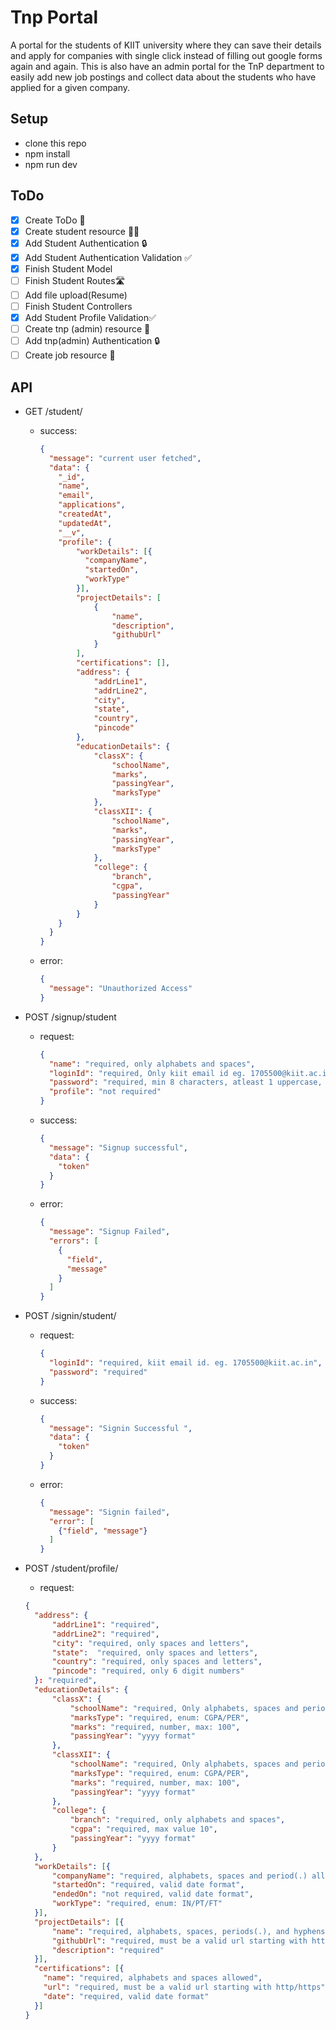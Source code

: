 # Tnp Portal

A portal for the students of KIIT university where they can save their details and apply for companies with single click instead of filling out google forms again and again.
This is also have an admin portal for the TnP department to easily add new job postings and collect data about the students who have applied for a given company.

## Setup

- clone this repo
- npm install
- npm run dev

## ToDo

- [x] Create ToDo 📝
- [x] Create student resource 👨‍🎓
- [x] Add Student Authentication 🔒
- [x] Add Student Authentication Validation ✅
- [x] Finish Student Model
- [ ] Finish Student Routes🛣
- [ ] Add file upload(Resume)
- [ ] Finish Student Controllers
- [x] Add Student Profile Validation✅
- [ ] Create tnp (admin) resource 🏢
- [ ] Add tnp(admin) Authentication 🔒
- [ ] Create job resource 👷

## API

- GET /student/

  - success:

    ```json
    {
      "message": "current user fetched",
      "data": {
        "_id",
        "name",
        "email",
        "applications",
        "createdAt",
        "updatedAt",
        "__v",
        "profile": {
            "workDetails": [{
              "companyName",
              "startedOn",
              "workType"
            }],
            "projectDetails": [
                {
                    "name",
                    "description",
                    "githubUrl"
                }
            ],
            "certifications": [],
            "address": {
                "addrLine1",
                "addrLine2",
                "city",
                "state",
                "country",
                "pincode"
            },
            "educationDetails": {
                "classX": {
                    "schoolName",
                    "marks",
                    "passingYear",
                    "marksType"
                },
                "classXII": {
                    "schoolName",
                    "marks",
                    "passingYear",
                    "marksType"
                },
                "college": {
                    "branch",
                    "cgpa",
                    "passingYear"
                }
            }
        }
      }
    }
    ```

  - error:
    ```json
    {
      "message": "Unauthorized Access"
    }
    ```

- POST /signup/student

  - request:
    ```json
    {
      "name": "required, only alphabets and spaces",
      "loginId": "required, Only kiit email id eg. 1705500@kiit.ac.in",
      "password": "required, min 8 characters, atleast 1 uppercase, 1 lowercase, 1 number, 1 special characters",
      "profile": "not required"
    }
    ```
  - success:
    ```json
    {
      "message": "Signup successful",
      "data": {
        "token"
      }
    }
    ```
  - error:
    ```json
    {
      "message": "Signup Failed",
      "errors": [
        {
          "field",
          "message"
        }
      ]
    }
    ```

- POST /signin/student/
  - request:
    ```json
    {
      "loginId": "required, kiit email id. eg. 1705500@kiit.ac.in",
      "password": "required"
    }
    ```
  - success:
    ```json
    {
      "message": "Signin Successful ",
      "data": {
        "token"
      }
    }
    ```
  - error:
    ```json
    {
      "message": "Signin failed",
      "error": [
        {"field", "message"}
      ]
    }
    ```
- POST /student/profile/
    - request:
    ```json
    {
      "address": {
          "addrLine1": "required",
          "addrLine2": "required",
          "city": "required, only spaces and letters",
          "state":  "required, only spaces and letters",
          "country": "required, only spaces and letters",
          "pincode": "required, only 6 digit numbers"
      }: "required",
      "educationDetails": {
          "classX": {
              "schoolName": "required, Only alphabets, spaces and period(.) allowed",
              "marksType": "required, enum: CGPA/PER",
              "marks": "required, number, max: 100",
              "passingYear": "yyyy format"
          },
          "classXII": {
              "schoolName": "required, Only alphabets, spaces and period(.) allowed",
              "marksType": "required, enum: CGPA/PER",
              "marks": "required, number, max: 100",
              "passingYear": "yyyy format"
          },
          "college": {
              "branch": "required, only alphabets and spaces",
              "cgpa": "required, max value 10",
              "passingYear": "yyyy format"
          }
      },
      "workDetails": [{
          "companyName": "required, alphabets, spaces and period(.) allowed",
          "startedOn": "required, valid date format",
          "endedOn": "not required, valid date format",
          "workType": "required, enum: IN/PT/FT"
      }],
      "projectDetails": [{
          "name": "required, alphabets, spaces, periods(.), and hyphens(-) allowed",
          "githubUrl": "required, must be a valid url starting with http/https",
          "description": "required"
      }],
      "certifications": [{
        "name": "required, alphabets and spaces allowed",
        "url": "required, must be a valid url starting with http/https",
        "date": "required, valid date format"
      }]
    }
    ```
